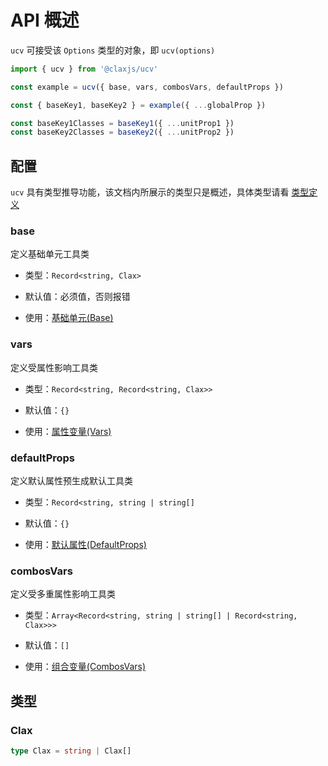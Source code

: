 # API 概述

`ucv` 可接受该 `Options` 类型的对象，即 `ucv(options)`

```ts
import { ucv } from '@claxjs/ucv'

const example = ucv({ base, vars, combosVars, defaultProps })

const { baseKey1, baseKey2 } = example({ ...globalProp })

const baseKey1Classes = baseKey1({ ...unitProp1 })
const baseKey2Classes = baseKey2({ ...unitProp2 })
```

## 配置

`ucv` 具有类型推导功能，该文档内所展示的类型只是概述，具体类型请看 [类型定义](https://github.com/claxjs/ucv/blob/main/src/types.ts)

### base

定义基础单元工具类

- 类型：`Record<string, Clax>`

- 默认值：必须值，否则报错

- 使用：[基础单元(Base)](./base.md)

### vars

定义受属性影响工具类

- 类型：`Record<string, Record<string, Clax>>`

- 默认值：`{}`

- 使用：[属性变量(Vars)](./vars.md)

### defaultProps

定义默认属性预生成默认工具类

- 类型：`Record<string, string | string[]`

- 默认值：`{}`

- 使用：[默认属性(DefaultProps)](./defaultProps.md)

### combosVars

定义受多重属性影响工具类

- 类型：`Array<Record<string, string | string[] | Record<string, Clax>>>`

- 默认值：`[]`

- 使用：[组合变量(CombosVars)](./combosVars.md)

## 类型

### Clax

```ts
type Clax = string | Clax[]
```
